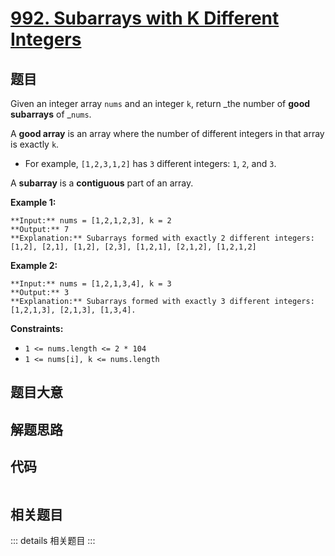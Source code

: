 # [992. Subarrays with K Different Integers](https://leetcode.com/problems/subarrays-with-k-different-integers)

## 题目

Given an integer array `nums` and an integer `k`, return _the number of **good
subarrays** of _`nums`.

A **good array** is an array where the number of different integers in that
array is exactly `k`.

  * For example, `[1,2,3,1,2]` has `3` different integers: `1`, `2`, and `3`.

A **subarray** is a **contiguous** part of an array.



**Example 1:**

    
    
    **Input:** nums = [1,2,1,2,3], k = 2
    **Output:** 7
    **Explanation:** Subarrays formed with exactly 2 different integers: [1,2], [2,1], [1,2], [2,3], [1,2,1], [2,1,2], [1,2,1,2]
    

**Example 2:**

    
    
    **Input:** nums = [1,2,1,3,4], k = 3
    **Output:** 3
    **Explanation:** Subarrays formed with exactly 3 different integers: [1,2,1,3], [2,1,3], [1,3,4].
    



**Constraints:**

  * `1 <= nums.length <= 2 * 104`
  * `1 <= nums[i], k <= nums.length`


## 题目大意

## 解题思路

## 代码

```javascript

```

## 相关题目

::: details 相关题目
:::
